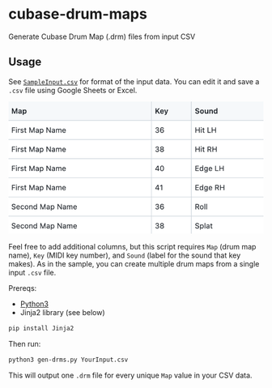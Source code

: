 # cubase-drum-maps
Generate Cubase Drum Map (.drm) files from input CSV

## Usage

See [`SampleInput.csv`](SampleInput.csv) for format of the input data. You can
edit it and save a `.csv` file using Google Sheets or Excel.

![Screenshot of SampleInput.csv](SampleInput.png)

Feel free to add additional columns, but this script requires `Map` (drum map
name), `Key` (MIDI key number), and `Sound` (label for the sound that key
makes). As in the sample, you can create multiple drum maps from a single input
`.csv` file.

Prereqs:
- [Python3](https://www.python.org/downloads/)
- Jinja2 library (see below)

```bash
pip install Jinja2
```

Then run:
```bash
python3 gen-drms.py YourInput.csv
```

This will output one `.drm` file for every unique `Map` value in your CSV data.
